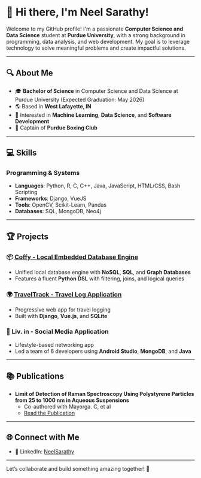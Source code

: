 # 👋 Hi there, I'm Neel Sarathy!

Welcome to my GitHub profile! I'm a passionate **Computer Science and Data Science** student at **Purdue University**, with a strong background in programming, data analysis, and web development. My goal is to leverage technology to solve meaningful problems and create impactful solutions.

---

## 🔍 About Me
- 🎓 **Bachelor of Science** in Computer Science and Data Science at Purdue University (Expected Graduation: May 2026)
- 🌎 Based in **West Lafayette, IN**
- 🚀 Interested in **Machine Learning**, **Data Science**, and **Software Development**
- 🥊 Captain of **Purdue Boxing Club**

---

## 💻 Skills
### Programming & Systems
- **Languages**: Python, R, C, C++, Java, JavaScript, HTML/CSS, Bash Scripting
- **Frameworks**: Django, VueJS
- **Tools**: OpenCV, Scikit-Learn, Pandas
- **Databases**: SQL, MongoDB, Neo4j

---

## 🏆 Projects
### 📦 [Coffy - Local Embedded Database Engine](https://pypi.org/project/coffy)
- Unified local database engine with **NoSQL**, **SQL**, and **Graph Databases**
- Features a fluent **Python DSL** with filtering, joins, and logical queries

### 🌍 [TravelTrack - Travel Log Application](https://github.com/nsarathy/TravelTrack)
- Progressive web app for travel logging
- Built with **Django**, **Vue.js**, and **SQLite**

### 📱 Liv. in - Social Media Application
- Lifestyle-based networking app
- Led a team of 6 developers using **Android Studio**, **MongoDB**, and **Java**

---

## 📚 Publications
- **Limit of Detection of Raman Spectroscopy Using Polystyrene Particles from 25 to 1000 nm in Aqueous Suspensions**  
  - Co-authored with Mayorga. C, et al  
  - [Read the Publication](https://pubs.acs.org/doi/10.1021/acs.analchem.5c00182)

---

## 🌐 Connect with Me
- 💼 LinkedIn: [NeelSarathy](https://linkedin.com/in/NeelSarathy)

---

Let’s collaborate and build something amazing together! 🚀
